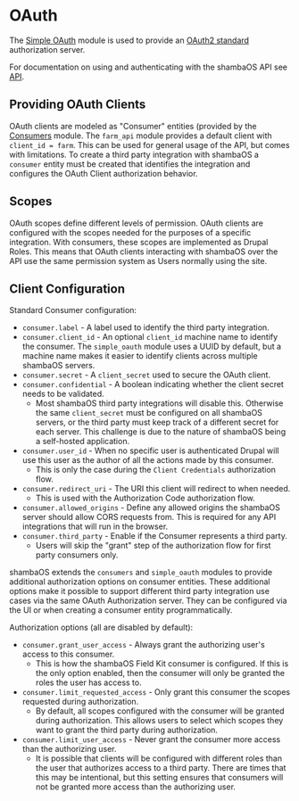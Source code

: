 # OAuth

The [Simple OAuth](https://www.drupal.org/project/simple_oauth) module is used
to provide an [OAuth2 standard](https://oauth.net/2/) authorization server.

For documentation on using and authenticating with the shambaOS API see [API](/api).

## Providing OAuth Clients

OAuth clients are modeled as "Consumer" entities (provided by the
[Consumers](https://www.drupal.org/project/consumers) module. The `farm_api`
module provides a default client with `client_id = farm`. This can be used for
general usage of the API, but comes with limitations. To create a third party
integration with shambaOS a `consumer` entity must be created that identifies
the integration and configures the OAuth Client authorization behavior.

## Scopes

OAuth scopes define different levels of permission. OAuth clients are
configured with the scopes needed for the purposes of a specific integration.
With consumers, these scopes are implemented as Drupal Roles. This means that
OAuth clients interacting with shambaOS over the API use the same permission
system as Users normally using the site.

## Client Configuration

Standard Consumer configuration:

- `consumer.label` - A label used to identify the third party integration.
- `consumer.client_id` - An optional `client_id` machine name to identify the
  consumer. The `simple_oauth` module uses a UUID by default, but a machine
  name makes it easier to identify clients across multiple shambaOS servers.
- `consumer.secret` - A `client_secret` used to secure the OAuth client.
- `consumer.confidential` - A boolean indicating whether the client secret
  needs to be validated.
    - Most shambaOS third party integrations will disable this. Otherwise the
      same `client_secret` must be configured on all shambaOS servers, or the
      third party must keep track of a different secret for each server. This
      challenge is due to the nature of shambaOS being a self-hosted application.
- `consumer.user_id` - When no specific user is authenticated Drupal will use
  this user as the author of all the actions made by this consumer.
    - This is only the case during the `Client Credentials` authorization flow.
- `consumer.redirect_uri` - The URI this client will redirect to when needed.
    - This is used with the Authorization Code authorization flow.
- `consumer.allowed_origins` - Define any allowed origins the shambaOS server
  should allow CORS requests from. This is required for any API integrations
  that will run in the browser.
- `consumer.third_party` - Enable if the Consumer represents a third party.
    - Users will skip the "grant" step of the authorization flow for first
      party consumers only.

shambaOS extends the `consumers` and `simple_oauth` modules to provide additional
authorization options on consumer entities. These additional options make it
possible to support different third party integration use cases via the same
OAuth Authorization server. They can be configured via the UI or when creating
a consumer entity programmatically.

Authorization options (all are disabled by default):

- `consumer.grant_user_access` - Always grant the authorizing user's access
  to this consumer.
    - This is how the shambaOS Field Kit consumer is configured. If this is the
      only option enabled, then the consumer will only be granted the roles
      the user has access to.
- `consumer.limit_requested_access` - Only grant this consumer the scopes
  requested during authorization.
    - By default, all scopes configured with the consumer will be granted
      during authorization. This allows users to select which scopes they want
      to grant the third party during authorization.
- `consumer.limit_user_access` - Never grant the consumer more access than
  the authorizing user.
    - It is possible that clients will be configured with different roles
      than the user that authorizes access to a third party. There are times
      that this may be intentional, but this setting ensures that consumers
      will not be granted more access than the authorizing user.

